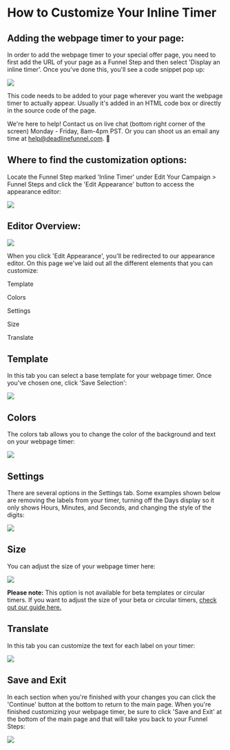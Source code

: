 # How to Customize Your Inline Timer

## Adding the webpage timer to your page:

In order to add the webpage timer to your special offer page, you need to first add the URL of your page as a Funnel Step and then select 'Display an inline timer'. Once you've done this, you'll see a code snippet pop up:

![](https://d33v4339jhl8k0.cloudfront.net/docs/assets/53974d6ce4b0c76107b109d1/images/5cb8c4d104286301e7538273/file-RGjtj3ILBP.png)

This code needs to be added to your page wherever you want the webpage timer to actually appear. Usually it's added in an HTML code box or directly in the source code of the page.

We're here to help! Contact us on live chat \(bottom right corner of the screen\) Monday - Friday, 8am-4pm PST. Or you can shoot us an email any time at help@deadlinefunnel.com. 🙂

## Where to find the customization options:

Locate the Funnel Step marked 'Inline Timer' under Edit Your Campaign &gt; Funnel Steps and click the 'Edit Appearance' button to access the appearance editor:

![](https://d33v4339jhl8k0.cloudfront.net/docs/assets/53974d6ce4b0c76107b109d1/images/5cb8b0de2c7d3a026fd3cbc4/file-RqYq4NoCW7.png)

## Editor Overview:

![](https://d33v4339jhl8k0.cloudfront.net/docs/assets/53974d6ce4b0c76107b109d1/images/5cb8c4b304286301e7538270/file-BQjBoIvPOu.png)

When you click 'Edit Appearance', you'll be redirected to our appearance editor. On this page we've laid out all the different elements that you can customize:

Template

Colors

Settings

Size

Translate

## Template

In this tab you can select a base template for your webpage timer. Once you've chosen one, click 'Save Selection':

![](https://d33v4339jhl8k0.cloudfront.net/docs/assets/53974d6ce4b0c76107b109d1/images/5cb8c4df2c7d3a026fd3cd1f/file-ne2r9iKlOe.png)

## Colors

The colors tab allows you to change the color of the background and text on your webpage timer:

![](https://d33v4339jhl8k0.cloudfront.net/docs/assets/53974d6ce4b0c76107b109d1/images/5cb8c4ec04286301e7538275/file-ImnJrNNpzj.png)

## Settings

There are several options in the Settings tab. Some examples shown below are removing the labels from your timer, turning off the Days display so it only shows Hours, Minutes, and Seconds, and changing the style of the digits:

![](https://d33v4339jhl8k0.cloudfront.net/docs/assets/53974d6ce4b0c76107b109d1/images/5cb8c50d04286301e753827b/file-GfssSlHKd0.png)

## Size

You can adjust the size of your webpage timer here:

![](https://d33v4339jhl8k0.cloudfront.net/docs/assets/53974d6ce4b0c76107b109d1/images/5cb8b1ef2c7d3a026fd3cbd5/file-Xrv92efalm.png)

**Please note:** This option is not available for beta templates or circular timers. If you want to adjust the size of your beta or circular timers, [check out our guide here.](https://documentation.deadlinefunnel.com/article/460-how-to-adjust-and-control-the-size-of-an-inline-timer)

## Translate

In this tab you can customize the text for each label on your timer:

![](https://d33v4339jhl8k0.cloudfront.net/docs/assets/53974d6ce4b0c76107b109d1/images/5cb8c52904286301e753827e/file-z7OH823ZxX.png)

## Save and Exit

In each section when you're finished with your changes you can click the 'Continue' button at the bottom to return to the main page. When you're finished customizing your webpage timer, be sure to click 'Save and Exit' at the bottom of the main page and that will take you back to your Funnel Steps:

![](https://d33v4339jhl8k0.cloudfront.net/docs/assets/53974d6ce4b0c76107b109d1/images/5cb8c53804286301e7538280/file-75bjH1wEwv.png)

